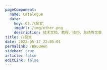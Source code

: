 ```yaml
---
pageComponent: 
  name: Catalogue
  data: 
    key: 03.八股文
    imgUrl: /img/other.png
    description: 技术文档、教程、技巧、总结等文章
title: 八股文
date: 2022-05-17 22:05:01
permalink: /BaGuWen
sidebar: true
article: false
editLink: false
---
```

